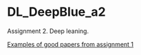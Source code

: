 # DL_DeepBlue_a2
Assignment 2. Deep leaning.

[Examples of good papers from assignment 1](http://cs.nyu.edu/~cp1995/A1_pdfs/) 
